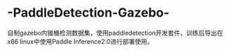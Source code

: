 # -PaddleDetection-Gazebo-
自制gazebo内锥桶检测数据集，使用paddledetection开发套件，训练后导出在x86 linux中使用Paddle Inference2.0进行部署使用。
